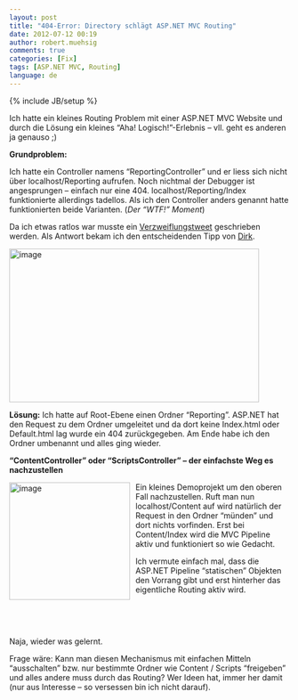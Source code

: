 ```yaml
---
layout: post
title: "404-Error: Directory schlägt ASP.NET MVC Routing"
date: 2012-07-12 00:19
author: robert.muehsig
comments: true
categories: [Fix]
tags: [ASP.NET MVC, Routing]
language: de
---
```

{% include JB/setup %}
<p>Ich hatte ein kleines Routing Problem mit einer ASP.NET MVC Website und durch die Lösung ein kleines “Aha! Logisch!”-Erlebnis – vll. geht es anderen ja genauso ;)</p> <p><strong>Grundproblem:</strong></p> <p>Ich hatte ein Controller namens “ReportingController” und er liess sich nicht über localhost/Reporting aufrufen. Noch nichtmal der Debugger ist angesprungen – einfach nur eine 404. localhost/Reporting/Index funktionierte allerdings tadellos. Als ich den Controller anders genannt hatte funktionierten beide Varianten. (<em>Der “WTF!” Moment</em>) </p> <p>Da ich etwas ratlos war musste ein <a href="https://twitter.com/robert0muehsig/status/222704828114149377">Verzweiflungstweet</a> geschrieben werden. Als Antwort bekam ich den entscheidenden Tipp von <a href="https://twitter.com/d03n3rfr1tz3">Dirk</a>.</p> <p><a href="{{BASE_PATH}}/assets/wp-images-de/image1573.png"><img style="background-image: none; border-bottom: 0px; border-left: 0px; padding-left: 0px; padding-right: 0px; display: inline; border-top: 0px; border-right: 0px; padding-top: 0px" title="image" border="0" alt="image" src="{{BASE_PATH}}/assets/wp-images-de/image_thumb734.png" width="449" height="276"></a></p> <p><strong>Lösung:</strong> Ich hatte auf Root-Ebene einen Ordner “Reporting”. ASP.NET hat den Request zu dem Ordner umgeleitet und da dort keine Index.html oder Default.html lag wurde ein 404 zurückgegeben. Am Ende habe ich den Ordner umbenannt und alles ging wieder.</p> <p><strong>“ContentController” oder “ScriptsController” – der einfachste Weg es nachzustellen</strong></p> <p><a href="{{BASE_PATH}}/assets/wp-images-de/image1574.png"><img style="background-image: none; border-bottom: 0px; border-left: 0px; margin: 0px 10px 0px 0px; padding-left: 0px; padding-right: 0px; display: inline; float: left; border-top: 0px; border-right: 0px; padding-top: 0px" title="image" border="0" alt="image" align="left" src="{{BASE_PATH}}/assets/wp-images-de/image_thumb735.png" width="217" height="211"></a></p> <p>Ein kleines Demoprojekt um den oberen Fall nachzustellen. Ruft man nun localhost/Content auf wird natürlich der Request in den Ordner “münden” und dort nichts vorfinden. Erst bei Content/Index wird die MVC Pipeline aktiv und funktioniert so wie Gedacht.</p> <p>Ich vermute einfach mal, dass die ASP.NET Pipeline “statischen” Objekten den Vorrang gibt und erst hinterher das eigentliche Routing aktiv wird.</p> <p>&nbsp;</p> <p>&nbsp;</p> <p>Naja, wieder was gelernt.</p> <p>Frage wäre: Kann man diesen Mechanismus mit einfachen Mitteln “ausschalten” bzw. nur bestimmte Ordner wie Content / Scripts “freigeben” und alles andere muss durch das Routing? Wer Ideen hat, immer her damit (nur aus Interesse – so versessen bin ich nicht darauf).</p>
